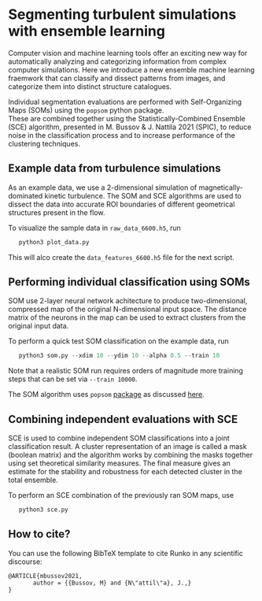 # Segmenting turbulent simulations with ensemble learning

Computer vision and machine learning tools offer an exciting new way for automatically analyzing and categorizing information from complex computer simulations.
Here we introduce a new ensemble machine learning fraemwork that can classify and dissect patterns from images, and categorize them into distinct structure catalogues.

Individual segmentation evaluations are performed with Self-Organizing Maps (SOMs) using the `popsom` python package.   
These are combined together using the Statistically-Combined Ensemble (SCE) algorithm, presented in M. Bussov & J. Nattila 2021 (SPIC), to reduce noise in the classification process and to increase performance of the clustering techniques.


## Example data from turbulence simulations

As an example data, we use a 2-dimensional simulation of magnetically-dominated kinetic turbulence.
The SOM and SCE algorithms are used to dissect the data into accurate ROI boundaries of different geometrical structures present in the flow.

To visualize the sample data in `raw_data_6600.h5`, run
```python
   python3 plot_data.py
```

This will alco create the `data_features_6600.h5` file for the next script.


## Performing individual classification using SOMs

SOM use 2-layer neural network achitecture to produce two-dimensional, compressed map of the original N-dimensional input space.
The distance matrix of the neurons in the map can be used to extract clusters from the original input data.

To perform a quick test SOM classification on the example data, run
```python
   python3 som.py --xdim 10 --ydim 10 --alpha 0.5 --train 10
```

Note that a realistic SOM run requires orders of magnitude more training steps that can be set via `--train 10000`.

The SOM algorithm uses `popsom` [package](https://github.com/njali2001/popsom) as discussed [here](https://digitalcommons.uri.edu/theses/1244/).

## Combining independent evaluations with SCE

SCE is used to combine independent SOM classifications into a joint classification result.
A cluster representation of an image is called a mask (boolean matrix) and the algorithm works by combining the masks together using set theoretical similarity measures.
The final measure gives an estimate for the stability and robustness for each detected cluster in the total ensemble.

To perform an SCE combination of the previously ran SOM maps, use
```python
   python3 sce.py
```


## How to cite?

You can use the following BibTeX template to cite Runko in any scientific discourse:
```
@ARTICLE{mbussov2021,
       author = {{Bussov, M} and {N\"attil\"a}, J.,}
}
```

